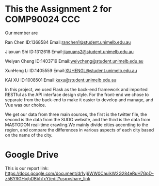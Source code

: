 # This the Assignment 2 for COMP90024 CCC
Our member are 

Ran Chen ID:1368584  Email:ranchen1@student.unimelb.edu.au

Jiaxuan Shi ID:1312618 Email:jiaxuans2@student.unimelb.edu.au

Weiyan Cheng ID:1403719 Email:weiycheng@student.unimelb.edu.au

XunHeng Li ID:1405559 Email:XUHENGL@student.unimelb.edu.au

KAI XU ID:1008501 Email:kaxu@student.unimelb.edu.au

In this project, we used Flask as the back-end framework and imported RESTful as the API interface design style. For the front-end we chose to separate from the back-end to make it easier to develop and manage, and Vue was our choice.

We get our data from three main sources, the first is the twitter file, the second is the data from the SUDO website, and the third is the data from MASTODON real-time crawling.We mainly divide cities according to the region, and compare the differences in various aspects of each city based on the name of the city.

# Google Drive
This is our report link:
https://docs.google.com/document/d/1vj6WW0CauikW2G284eRuH7GpD-z5BYRGHojbDBbhTcY/edit?usp=share_link
